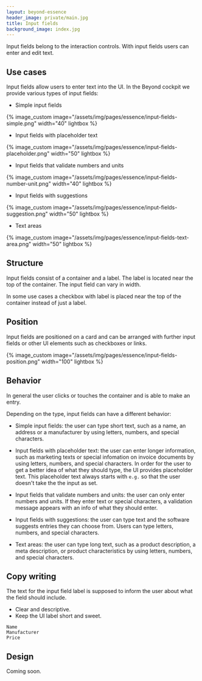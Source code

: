 ```yaml
---
layout: beyond-essence
header_image: private/main.jpg
title: Input fields
background_image: index.jpg
---
```


Input fields belong to the interaction controls.
With input fields users can enter and edit text.

## Use cases

Input fields allow users to enter text into the UI.
In the Beyond cockpit we provide various types of input fields:

* Simple input fields

{% image_custom image="/assets/img/pages/essence/input-fields-simple.png" width="40" lightbox %}

* Input fields with placeholder text

{% image_custom image="/assets/img/pages/essence/input-fields-placeholder.png" width="50" lightbox %}

* Input fields that validate numbers and units

{% image_custom image="/assets/img/pages/essence/input-fields-number-unit.png" width="40" lightbox %}

* Input fields with suggestions

{% image_custom image="/assets/img/pages/essence/input-fields-suggestion.png" width="50" lightbox %}

* Text areas

{% image_custom image="/assets/img/pages/essence/input-fields-text-area.png" width="50" lightbox %}

## Structure

Input fields consist of a container and a label.
The label is located near the top of the container.
The input field can vary in width.

In some use cases a checkbox with label is placed near the top of the container instead of just a label.

## Position

Input fields are positioned on a card and can be arranged with further input fields or other UI elements such as checkboxes or links.

{% image_custom image="/assets/img/pages/essence/input-fields-position.png" width="100" lightbox %}

## Behavior

In general the user clicks or touches the container and is able to make an entry.

Depending on the type, input fields can have a different behavior:

* Simple input fields: the user can type short text, such as a name, an address or a manufacturer by using letters, numbers, and special characters.

* Input fields with placeholder text: the user can enter longer information, such as marketing texts or special infomation on invoice documents by using letters, numbers, and special characters. In order for the user to get a better idea of what they should type, the UI provides placeholder text. This placeholder text always starts with `e.g.` so that the user doesn't take the the input as set.

* Input fields that validate numbers and units: the user can only enter numbers and units. If they enter text or special characters, a validation message appears with an info of what they should enter.

* Input fields with suggestions: the user can type text and the software suggests entries they can choose from. Users can type letters, numbers, and special characters.

* Text areas: the user can type long text, such as a product description, a meta description, or product characteristics by using letters, numbers, and special characters.

## Copy writing

The text for the input field label is supposed to inform the user about what the field should include.

* Clear and descriptive.
* Keep the UI label short and sweet.

```
Name
Manufacturer
Price
```

## Design

Coming soon.